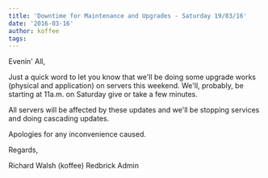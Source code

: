 ```yaml
---
title: 'Downtime for Maintenance and Upgrades -	Saturday 19/03/16'
date: '2016-03-16'
author: koffee
tags:
---
```


Evenin' All,

Just a quick word to let you know that we'll be doing some upgrade works
(physical and application) on servers this weekend. We'll, probably, be
starting at 11a.m. on Saturday give or take a few minutes.

All servers will be affected by these updates and we'll be stopping
services and  doing cascading updates.

Apologies for any inconvenience caused.

Regards,

Richard Walsh (koffee)
Redbrick Admin

